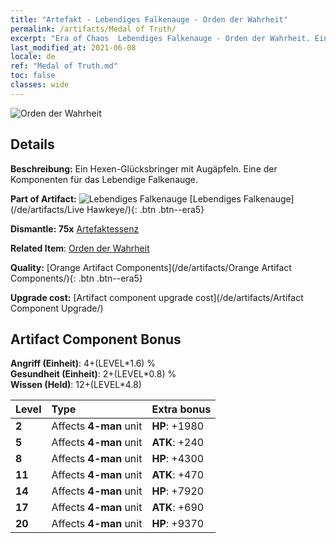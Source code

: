 ```yaml
---
title: "Artefakt - Lebendiges Falkenauge - Orden der Wahrheit"
permalink: /artifacts/Medal of Truth/
excerpt: "Era of Chaos  Lebendiges Falkenauge - Orden der Wahrheit. Ein Hexen-Glücksbringer mit Augäpfeln. Eine der Komponenten für das Lebendige Falkenauge."
last_modified_at: 2021-06-08
locale: de
ref: "Medal of Truth.md"
toc: false
classes: wide
---
```


 ![Orden der Wahrheit](/images/t/artifact_40333.png)



## Details

 **Beschreibung:** Ein Hexen-Glücksbringer mit Augäpfeln. Eine der Komponenten für das Lebendige Falkenauge.

 **Part of Artifact:** ![Lebendiges Falkenauge](/images/t/icon_artifact_33.png) [Lebendiges Falkenauge](/de/artifacts/Live Hawkeye/){: .btn .btn--era5}

 **Dismantle: 75x** [Artefaktessenz](/ItemsDE/con_905/)

 **Related Item**: [Orden der Wahrheit](/ItemsDE/art_134/)

 **Quality:** [Orange Artifact Components](/de/artifacts/Orange Artifact Components/){: .btn .btn--era5}

 **Upgrade cost:** [Artifact component upgrade cost](/de/artifacts/Artifact Component Upgrade/)

## Artifact Component Bonus

  **Angriff (Einheit)**: 4+(LEVEL\*1.6) %<br/>**Gesundheit (Einheit)**: 2+(LEVEL\*0.8) %<br/>**Wissen (Held)**: 12+(LEVEL\*4.8)

  |  Level  | Type |    Extra bonus  | 
  |:--------|:-----|:----------------| 
  | **2** | Affects **4-man** unit | **HP**: +1980 | 
  | **5** | Affects **4-man** unit | **ATK**: +240 | 
  | **8** | Affects **4-man** unit | **HP**: +4300 | 
  | **11** | Affects **4-man** unit | **ATK**: +470 | 
  | **14** | Affects **4-man** unit | **HP**: +7920 | 
  | **17** | Affects **4-man** unit | **ATK**: +690 | 
  | **20** | Affects **4-man** unit | **HP**: +9370 | 
